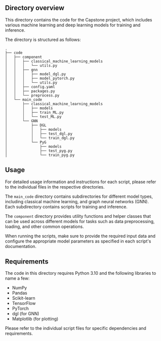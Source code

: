 ## Directory overview

This directory contains the code for the Capstone project, which includes various machine learning and deep learning models for training and inference.

The directory is structured as follows:
```
.
├── code
│   ├── component
│   │   ├── classical_machine_learning_models
│   │   │   └── utils.py
│   │   ├── gnn
│   │   │   ├── model_dgl.py
│   │   │   ├── model_pytorch.py
│   │   │   └── utils.py
│   │   ├── config.yaml
│   │   ├── packages.py
│   │   └── preprocess.py
│   └── main_code
│       ├── classical_machine_learning_models
│       │   ├── models
│       │   ├── train_ML.py
│       │   └── test_ML.py
│       └── GNN
│           ├── DGL
│           │   ├── models
│           │   ├── test_dgl.py
│           │   └── train_dgl.py
│           └── PyG
│               ├── models
│               ├── test_pyg.py
│               └── train_pyg.py

```

## Usage

For detailed usage information and instructions for each script, please refer to the individual files in the respective directories.

The `main_code` directory contains subdirectories for different model types, including classical machine learning, and graph neural networks (GNN). Each subdirectory contains scripts for training and inference.

The `component` directory provides utility functions and helper classes that can be used across different models for tasks such as data preprocessing, loading, and other common operations.

When running the scripts, make sure to provide the required input data and configure the appropriate model parameters as specified in each script's documentation.

## Requirements

The code in this directory requires Python 3.10 and the following libraries to name a few:
- NumPy
- Pandas
- Scikit-learn
- TensorFlow
- PyTorch
- dgl (for GNN)
- Matplotlib (for plotting)

Please refer to the individual script files for specific dependencies and requirements.
